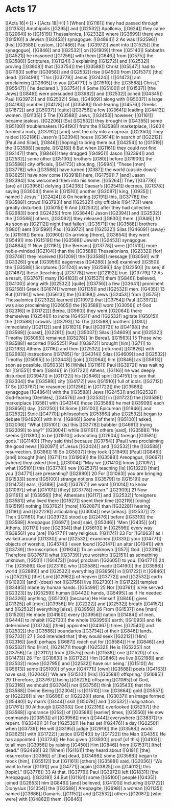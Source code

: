 # Acts 17
[[Acts 16|←]] • [[Acts 18|→]]
1 [When] [[G1161]] they had passed through [[G1353]] Amphipolis [[G295]] and [[G2532]] Apollonia, [[G624]] they came [[G2064]] to [[G1519]] Thessalonica, [[G2332]] where [[G3699]] there was [[G1510]] a Jewish [[G2453]] synagogue. [[G4864]] 
2 As was [[G2596]] [his] [[G3588]] custom, [[G1486]] Paul [[G3972]] went into [[G1525]] [the synagogue], [[G846]] and [[G2532]] on [[G1909]] three [[G5140]] Sabbaths [[G4521]] he reasoned [[G1256]] with them [[G846]] from [[G575]] the [[G3588]] Scriptures, [[G1124]] 
3 explaining [[G1272]] and [[G2532]] proving [[G3908]] that [[G3754]] the [[G3588]] Christ [[G5547]] had to [[G1163]] suffer [[G3958]] and [[G2532]] rise [[G450]] from [[G1537]] [the] dead. [[G3498]] “This [[G3778]] Jesus [[G2424]] I [[G1473]] am proclaiming [[G2605]] to you [[G4771]] is [[G1510]] the [[G3588]] Christ,” [[G5547]] [ he declared ]. [[G3754]] 
4 Some [[G5100]] of [[G1537]] [the Jews] [[G846]] were persuaded [[G3982]] and [[G2532]] joined [[G4345]] Paul [[G3972]] and [[G2532]] Silas, [[G4609]] along with [[G5037]] a large [[G4183]] number [[G4128]] of [[G3588]] God-fearing [[G4576]] Greeks [[G1672]] and [[G5037]] [quite] [[G3756]] a few [[G3641]] leading [[G4413]] women. [[G1135]] 
5 The [[G3588]] Jews, [[G2453]] however, [[G1161]] became jealous. [[G2206]] [So] [[G2532]] they brought in [[G4355]] some [[G5100]] troublemakers [[G4190]] from the [[G3588]] marketplace, [[G60]] formed a mob, [[G3792]] [and] sent the city into an uproar. [[G2350]] They raided [[G2186]] Jason’s [[G2394]] house [[G3614]] in search of [[G2212]] [Paul and Silas], [[G846]] [hoping] to bring them out [[G4254]] to [[G1519]] the [[G3588]] people. [[G1218]] 
6 But when [[G1161]] they could not find [[G2147]] them, [[G846]] they dragged [[G4951]] Jason [[G2394]] and [[G2532]] some other [[G5100]] brothers [[G80]] before [[G1909]] the [[G3588]] city officials, [[G4173]] shouting, [[G994]] “These [men] [[G3778]] who [[G3588]] have turned [[G387]] the world {upside down} [[G3625]] have now come [[G3918]] here, [[G1759]] 
7 [and] Jason [[G2394]] has welcomed them into his home. [[G5264]] They [[G3778]] {are} all [[G3956]] defying [[G4238]] Caesar’s [[G2541]] decrees, [[G1378]] saying [[G3004]] there is [[G1510]] another [[G2087]] king, [[G935]] [ named ] Jesus!” [[G2424]] 
8 On hearing [[G191]] this, [[G3778]] the [[G3588]] crowd [[G3793]] and [[G2532]] city officials [[G4173]] were greatly disturbed. [[G5015]] 
9 And [[G2532]] after they had collected [[G2983]] bond [[G2425]] from [[G3844]] Jason [[G2394]] and [[G2532]] the [[G3588]] others, [[G3062]] they released [[G630]] them. [[G846]] 
10 As soon as [[G2112]] night [had fallen], [[G3571]] the [[G3588]] brothers [[G80]] sent [[G1599]] Paul [[G3972]] and [[G2532]] Silas [[G4609]] {away} to [[G1519]] Berea. [[G960]] On arriving [there], [[G3854]] they went [[G549]] into [[G1519]] the [[G3588]] Jewish [[G2453]] synagogue. [[G4864]] 
11 Now [[G1161]] [the Bereans] [[G3778]] were [[G1510]] more noble-minded [[G2104]] than the [[G3588]] Thessalonians, [[G2332]] [for] [[G3748]] they received [[G1209]] the [[G3588]] message [[G3056]] with [[G3326]] great [[G3956]] eagerness [[G4288]] [and] examined [[G350]] the [[G3588]] Scriptures [[G1124]] every [[G2596]] day [[G2250]] [to see] if [[G1487]] these [teachings] [[G3778]] were [[G2192]] true. [[G3779]] 
12 As a result, [[G3767]] many [[G4183]] of [[G1537]] them [[G846]] believed, [[G4100]] along with [[G2532]] [quite] [[G3756]] a few [[G3641]] prominent [[G2158]] Greek [[G1674]] women [[G1135]] and [[G2532]] men. [[G435]] 
13 But [[G1161]] when [[G5613]] the [[G3588]] Jews [[G2453]] from [[G575]] Thessalonica [[G2332]] learned [[G1097]] that [[G3754]] Paul [[G3972]] was also proclaiming [[G2605]] the [[G3588]] word [[G3056]] of God [[G2316]] in [[G1722]] Berea, [[G960]] they went [[G2064]] there themselves [[G2546]] to incite [[G4531]] and [[G2532]] agitate [[G5015]] the [[G3588]] crowds. [[G3793]] 
14 The [[G3588]] brothers [[G80]] immediately [[G2112]] sent [[G1821]] Paul [[G3972]] to [[G4198]] the [[G3588]] [coast], [[G2281]] [but] [[G5037]] Silas [[G4609]] and [[G2532]] Timothy [[G5095]] remained [[G5278]] [in Berea]. [[G1563]] 
15 Those who [[G3588]] escorted [[G2525]] Paul [[G3972]] brought [him] [[G71]] to [[G2193]] Athens [[G116]] and then [[G2532]] [returned] [[G1826]] with [[G2983]] instructions [[G1785]] for [[G4314]] Silas [[G4609]] and [[G2532]] Timothy [[G5095]] to [[G2443]] [join] [[G2064]] him [[G846]] as [[G5613]] soon as possible. [[G5033]] 
16 [While] [[G1161]] Paul [[G3972]] was waiting for [[G1551]] them [[G846]] in [[G1722]] Athens, [[G116]] he was deeply disturbed [[G3947]] in [[G1722]] his [[G846]] spirit [[G4151]] to see that [[G2334]] the [[G3588]] city [[G4172]] was [[G1510]] full of idols. [[G2712]] 
17 So [[G3767]] he reasoned [[G1256]] in [[G1722]] the [[G3588]] synagogue [[G4864]] with the [[G3588]] Jews [[G2453]] and [[G2532]] God-fearing [Gentiles], [[G4576]] and [[G2532]] in [[G1722]] the [[G3588]] marketplace [[G58]] with [[G4314]] those [[G3588]] he met [[G3909]] each [[G3956]] day. [[G2250]] 
18 Some [[G5100]] Epicurean [[G1946]] and [[G2532]] Stoic [[G4770]] philosophers [[G5386]] also [[G2532]] began to debate [[G4820]] with him. [[G846]] Some [of them] [[G5100]] asked, [[G2036]] “What [[G5101]] {is} this [[G3778]] babbler [[G4691]] trying [[G2309]] to say?” [[G3004]] while [[G1161]] others [said], [[G3588]] “He seems [[G1380]] to be [[G1510]] advocating [[G2604]] foreign [[G3581]] gods.” [[G1140]] [They said this] because [[G3754]] [Paul] was proclaiming the good news [[G2097]] of Jesus [[G2424]] and [[G2532]] the [[G3588]] resurrection. [[G386]] 
19 So [[G5037]] they took [[G1949]] [Paul] [[G846]] [and] brought [him] [[G71]] to [[G1909]] the [[G3588]] Areopagus, [[G697]] [where] they asked [him], [[G3004]] “May we [[G1410]] know [[G1097]] what [[G5101]] this [[G3778]] new [[G2537]] teaching [is] [[G1322]] [that] you [[G4771]] are presenting? [[G2980]] 
20 For [[G1063]] you are bringing [[G1533]] some [[G5100]] strange notions [[G3579]] to [[G1519]] our [[G1473]] ears, [[G189]] [and] [[G3767]] we want [[G1014]] to know [[G1097]] what [[G5101]] [they] [[G3778]] mean.” [[G2309]] 
21 Now [[G1161]] all [[G3956]] [the] Athenians [[G117]] and [[G2532]] foreigners [[G3581]] who lived there [[G1927]] spent their time [[G2119]] [doing] [[G1519]] nothing [[G3762]] [more] [[G2087]] than [[G2228]] hearing [[G191]] and [[G2228]] articulating [[G3004]] new [ideas]. [[G2537]] 
22 Then [[G1161]] Paul [[G3972]] stood up [[G2476]] before [[G3319]] the [[G3588]] Areopagus [[G697]] [and] said, [[G5346]] “Men [[G435]] [of] Athens, [[G117]] I see [[G2334]] that [[G5613]] in [[G2596]] every way [[G3956]] you [are] [[G4771]] very religious. [[G1174]] 
23 For [[G1063]] as I walked around [[G1330]] and [[G2532]] examined [[G333]] your [[G4771]] objects of worship, [[G4574]] I even found [[G2147]] an altar [[G1041]] with [[G3739]] the inscription: [[G1924]] To an unknown [[G57]] God. [[G2316]] Therefore [[G3767]] what [[G3739]] you worship [[G2151]] as something unknown, [[G50]] I [[G1473]] [now] proclaim [[G2605]] to you. [[G4771]] 
24 The [[G3588]] God [[G2316]] who [[G3588]] made [[G4160]] the [[G3588]] world [[G2889]] and [[G2532]] everything [[G3956]] in [[G1722]] it [[G846]] is [[G5225]] [the] Lord [[G2962]] of heaven [[G3772]] and [[G2532]] earth [[G1093]] [and] {does} not [[G3756]] live [[G2730]] in [[G1722]] temples [[G3485]] made by human hands. [[G5499]] 
25 Nor [[G3761]] is He served [[G2323]] by [[G5259]] human [[G442]] hands, [[G5495]] as if He needed [[G4326]] anything, [[G5100]] [because] He Himself [[G846]] gives [[G1325]] all [men] [[G3956]] life [[G2222]] and [[G2532]] breath [[G4157]] and [[G2532]] everything [else]. [[G3956]] 
26 From [[G1537]] one [man] [[G1520]] He made [[G4160]] every [[G3956]] nation [[G1484]] of men, [[G444]] to inhabit [[G2730]] the whole [[G3956]] earth; [[G1093]] and He determined [[G3724]] [their] appointed [[G4367]] times [[G2540]] and [[G2532]] the [[G3588]] boundaries [[G3734]] of their [[G846]] lands. [[G2733]] 
27 [ God intended that ] they would seek [[G2212]] [Him] [[G2316]] [and] perhaps [[G687]] reach out for [[G5584]] Him [[G846]] and [[G2532]] find [Him], [[G2147]] though [[G2532]] He is [[G5225]] not [[G3756]] far [[G3112]] from [[G575]] each [[G1538]] one [[G1520]] of us. [[G1473]] 
28 ‘For [[G1063]] in [[G1722]] Him [[G846]] we live [[G2198]] and [[G2532]] move [[G2795]] and [[G2532]] have our being.’ [[G1510]] As [[G5613]] some [[G5100]] of your [[G4771]] [own] [[G3588]] poets [[G4163]] have said, [[G2046]] ‘We are [[G1510]] [His] [[G3588]] offspring.’ [[G1085]] 
29 Therefore, [[G3767]] being [[G5225]] offspring [[G1085]] of God, [[G2316]] we should [[G3784]] not [[G3756]] think [[G3543]] that the [[G3588]] Divine Being [[G2304]] is [[G1510]] like [[G3664]] gold [[G5557]] or [[G2228]] silver [[G696]] or [[G2228]] stone, [[G3037]] an image formed [[G5480]] by man’s [[G444]] skill [[G5078]] and [[G2532]] imagination. [[G1761]] 
30 Although [[G3303]] God [[G2316]] overlooked [[G5237]] the [[G3588]] ignorance [[G52]] of [[G3588]] [earlier] times, [[G5550]] He now commands [[G3853]] all [[G3956]] men [[G444]] everywhere [[G3837]] to repent. [[G3340]] 
31 For [[G2530]] He has set [[G2476]] a day [[G2250]] when [[G3739]] He will [[G3195]] judge [[G2919]] the [[G3588]] world [[G3625]] with [[G1722]] justice [[G1343]] by [[G1722]] the Man [[G435]] He has appointed. [[G3724]] He has given [[G3930]] proof [of this] [[G4102]] to all men [[G3956]] by raising [[G450]] Him [[G846]] from [[G1537]] [the] dead.” [[G3498]] 
32 [When] [[G1161]] they heard about [[G191]] [the] resurrection [[G386]] of [the] dead, [[G3498]] some [[G3588]] began to mock [him], [[G5512]] but [[G1161]] [others] [[G3588]] said, [[G2036]] “We want to hear [[G191]] you [[G4771]] again [[G3825]] on [[G4012]] this [topic].” [[G3778]] 
33 At that, [[G3779]] Paul [[G3972]] left [[G1831]] [the Areopagus]. [[G3319]] 
34 But [[G1161]] some [[G5100]] people [[G435]] joined [[G2853]] him [[G846]] [and] believed, [[G4100]] including [[G1722]] Dionysius [[G1354]] the [[G3588]] Areopagite, [[G698]] a woman [[G1135]] named [[G3686]] Damaris, [[G1152]] and [[G2532]] others [[G2087]] [who were] with [[G4862]] them. [[G846]] 
